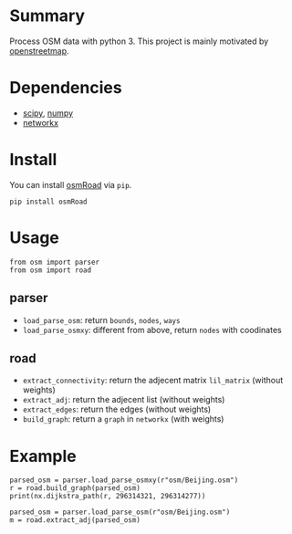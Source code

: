 # Summary

Process OSM data with python 3. This project is mainly motivated by [openstreetmap](https://github.com/johnyf/openstreetmap).

# Dependencies

- [scipy](https://www.scipy.org/), [numpy](http://www.numpy.org/)
- [networkx](https://networkx.github.io/)

# Install
You can install [osmRoad](https://pypi.org/project/osmRoad/) via `pip`.

```shell
pip install osmRoad
```

# Usage

```
from osm import parser
from osm import road
```
## parser
- `load_parse_osm`: return `bounds`, `nodes`, `ways`
- `load_parse_osmxy`: different from above, return `nodes` with coodinates

## road
- `extract_connectivity`: return the adjecent matrix `lil_matrix` (without weights)
- `extract_adj`: return the adjecent list (without weights)
- `extract_edges`: return the edges (without weights)
- `build_graph`: return a `graph` in `networkx` (with weights)

# Example

```
parsed_osm = parser.load_parse_osmxy(r"osm/Beijing.osm")
r = road.build_graph(parsed_osm)
print(nx.dijkstra_path(r, 296314321, 296314277))
```

```
parsed_osm = parser.load_parse_osm(r"osm/Beijing.osm")
m = road.extract_adj(parsed_osm)
```
